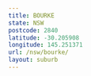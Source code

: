 ```yaml
---
title: BOURKE
state: NSW
postcode: 2840
latitude: -30.205908
longitude: 145.251371
url: /nsw/bourke/
layout: suburb
---
```

